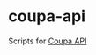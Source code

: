 # coupa-api

Scripts for [Coupa API](https://compass.coupa.com/en-us/products/product-documentation/integration-technical-documentation/the-coupa-core-api/resources/reference-data-resources)

